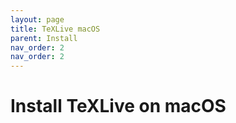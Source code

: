 ```yaml
---
layout: page
title: TeXLive macOS
parent: Install
nav_order: 2
nav_order: 2
---
```

# Install TeXLive on macOS
